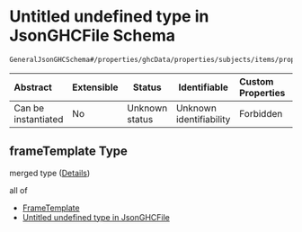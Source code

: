 # Untitled undefined type in JsonGHCFile Schema

```txt
GeneralJsonGHCSchema#/properties/ghcData/properties/subjects/items/properties/frameTemplate
```




| Abstract            | Extensible | Status         | Identifiable            | Custom Properties | Additional Properties | Access Restrictions | Defined In                                                         |
| :------------------ | ---------- | -------------- | ----------------------- | :---------------- | --------------------- | ------------------- | ------------------------------------------------------------------ |
| Can be instantiated | No         | Unknown status | Unknown identifiability | Forbidden         | Allowed               | none                | [ghc.schema.json\*](../out/ghc.schema.json "open original schema") |

## frameTemplate Type

merged type ([Details](ghc-properties-ghcdata-properties-subjects-subject-properties-frametemplate.md))

all of

-   [FrameTemplate](ghc-definitions-frametemplate.md "check type definition")
-   [Untitled undefined type in JsonGHCFile](ghc-properties-ghcdata-properties-subjects-subject-properties-frametemplate-allof-1.md "check type definition")
